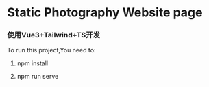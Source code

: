 # Static Photography Website page

### 使用Vue3+Tailwind+TS开发

To run this project,You need to:

1. npm install

2. npm run serve

